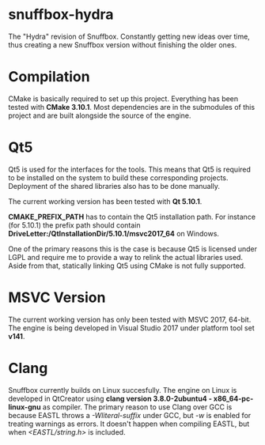 # snuffbox-hydra
The "Hydra" revision of Snuffbox. Constantly getting new ideas over time, thus creating a new Snuffbox version without finishing the older ones.

# Compilation

CMake is basically required to set up this project. Everything has been tested with **CMake 3.10.1**.
Most dependencies are in the submodules of this project and are built alongside the source of the engine.

# Qt5

Qt5 is used for the interfaces for the tools. This means that Qt5 is required to be installed on the system
to build these corresponding projects. Deployment of the shared libraries also has to be done manually.

The current working version has been tested with **Qt 5.10.1**.

**CMAKE_PREFIX_PATH** has to contain the Qt5 installation path. For instance (for 5.10.1)
the prefix path should contain **DriveLetter:/QtInstallationDir/5.10.1/msvc2017_64** on Windows.

One of the primary reasons this is the case is because Qt5 is licensed under LGPL and require me to provide
a way to relink the actual libraries used. Aside from that, statically linking Qt5 using CMake is not fully
supported.

# MSVC Version

The current working version has only been tested with MSVC 2017, 64-bit. The engine is being developed
in Visual Studio 2017 under platform tool set **v141**.

# Clang

Snuffbox currently builds on Linux succesfully. The engine on Linux is developed in QtCreator using
**clang version 3.8.0-2ubuntu4 - x86_64-pc-linux-gnu** as compiler. The primary reason to use Clang
over GCC is because EASTL throws a *-Wliteral-suffix* under GCC, but *-w* is enabled for treating
warnings as errors. It doesn't happen when compiling EASTL, but when *\<EASTL/string.h\>* is included.
